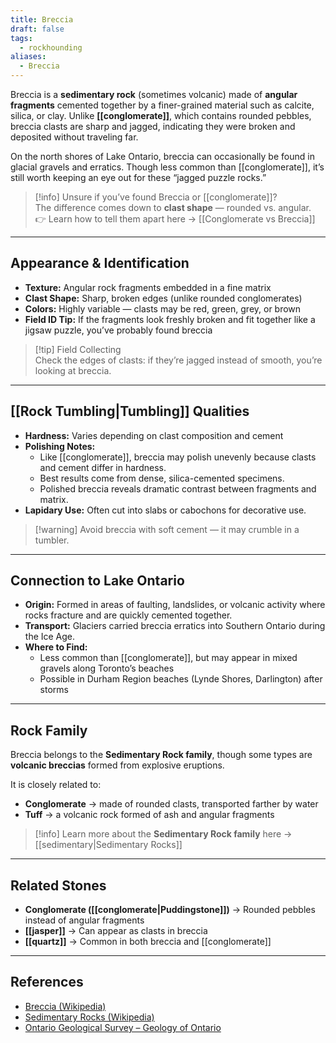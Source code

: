 ```yaml
---
title: Breccia
draft: false
tags:
  - rockhounding
aliases:
  - Breccia
---
```

Breccia is a **sedimentary rock** (sometimes volcanic) made of **angular fragments** cemented together by a finer-grained material such as calcite, silica, or clay. Unlike **[[conglomerate]]**, which contains rounded pebbles, breccia clasts are sharp and jagged, indicating they were broken and deposited without traveling far.  

On the north shores of Lake Ontario, breccia can occasionally be found in glacial gravels and erratics. Though less common than [[conglomerate]], it’s still worth keeping an eye out for these “jagged puzzle rocks.”

> [!info] Unsure if you’ve found Breccia or [[conglomerate]]?  
> The difference comes down to **clast shape** — rounded vs. angular.  
> 👉 Learn how to tell them apart here → [[Conglomerate vs Breccia]]

---

## Appearance & Identification
- **Texture:** Angular rock fragments embedded in a fine matrix  
- **Clast Shape:** Sharp, broken edges (unlike rounded conglomerates)  
- **Colors:** Highly variable — clasts may be red, green, grey, or brown  
- **Field ID Tip:** If the fragments look freshly broken and fit together like a jigsaw puzzle, you’ve probably found breccia  

> [!tip] Field Collecting  
> Check the edges of clasts: if they’re jagged instead of smooth, you’re looking at breccia.  

---

## [[Rock Tumbling|Tumbling]] Qualities
- **Hardness:** Varies depending on clast composition and cement  
- **Polishing Notes:**  
  - Like [[conglomerate]], breccia may polish unevenly because clasts and cement differ in hardness.  
  - Best results come from dense, silica-cemented specimens.  
  - Polished breccia reveals dramatic contrast between fragments and matrix.  
- **Lapidary Use:** Often cut into slabs or cabochons for decorative use.  

> [!warning] Avoid breccia with soft cement — it may crumble in a tumbler.  

---

## Connection to Lake Ontario
- **Origin:** Formed in areas of faulting, landslides, or volcanic activity where rocks fracture and are quickly cemented together.  
- **Transport:** Glaciers carried breccia erratics into Southern Ontario during the Ice Age.  
- **Where to Find:**  
  - Less common than [[conglomerate]], but may appear in mixed gravels along Toronto’s beaches  
  - Possible in Durham Region beaches (Lynde Shores, Darlington) after storms  

---

## Rock Family
Breccia belongs to the **Sedimentary Rock family**, though some types are **volcanic breccias** formed from explosive eruptions.  

It is closely related to:  
- **Conglomerate** → made of rounded clasts, transported farther by water  
- **Tuff** → a volcanic rock formed of ash and angular fragments  

> [!info] Learn more about the **Sedimentary Rock family** here → [[sedimentary|Sedimentary Rocks]]  

---

## Related Stones
- **Conglomerate ([[conglomerate|Puddingstone]])** → Rounded pebbles instead of angular fragments  
- **[[jasper]]** → Can appear as clasts in breccia  
- **[[quartz]]** → Common in both breccia and [[conglomerate]]  

---

## References
- [Breccia (Wikipedia)](https://en.wikipedia.org/wiki/Breccia)  
- [Sedimentary Rocks (Wikipedia)](https://en.wikipedia.org/wiki/Sedimentary_rock)  
- [Ontario Geological Survey – Geology of Ontario](https://www.ontario.ca/page/geology-ontario)  
